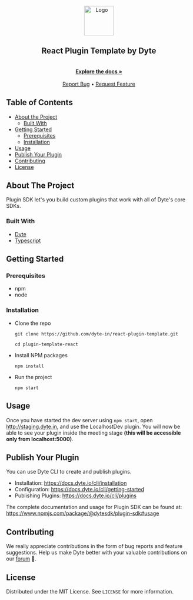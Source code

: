 <!-- PROJECT LOGO -->
<p align="center">
  <a href="https://dyte.io">
    <img src="https://dyte-uploads.s3.ap-south-1.amazonaws.com/dyte-logo-dark.svg" alt="Logo" width="80">
  </a>
  <h2 align="center">React Plugin Template by Dyte</h3>
  <p align="center">
    <br />
    <a href="https://docs.dyte.io"><strong>Explore the docs »</strong></a>
    <br />
    <br />
    <a href="https://github.com/dyte-in/plugin-sdk/issues">Report Bug</a>
    •
    <a href="https://github.com/dyte-in/plugin-sdk/issues">Request Feature</a>
  </p>
</p>

<!-- TABLE OF CONTENTS -->
## Table of Contents
- [About the Project](#about-the-project)
  - [Built With](#built-with)
- [Getting Started](#getting-started)
  - [Prerequisites](#prerequisites)
  - [Installation](#installation)
- [Usage](#usage)
- [Publish Your Plugin](#publish-your-plugin)
- [Contributing](#contributing)
- [License](#license)

## About The Project
Plugin SDK let's you build custom plugins that work with all of Dyte's core SDKs.
### Built With
- [Dyte](https://dyte.io/)
- [Typescript](https://typescriptlang.org/)

<!-- GETTING STARTED -->
## Getting Started
### Prerequisites
- npm
- node
### Installation
- Clone the repo
  ```
  git clone https://github.com/dyte-in/react-plugin-template.git
  
  cd plugin-template-react
  ```
- Install NPM packages
  ```
  npm install
  ```
- Run the project
  ```
  npm start
  ```

<!-- USAGE EXAMPLES -->
## Usage
Once you have started the dev server using `npm start`, open http://staging.dyte.in, and use the LocalhostDev plugin. You will now be able to see your plugin inside the meeting stage
**(this will be accessible only from localhost:5000)**.

## Publish Your Plugin
You can use Dyte CLI to create and publish plugins. 
- Installation: https://docs.dyte.io/cli/installation
- Configuration: https://docs.dyte.io/cli/getting-started
- Publishing Plugins: https://docs.dyte.io/cli/plugins

The complete documentation and usage for Plugin SDK can be found at: https://www.npmjs.com/package/@dytesdk/plugin-sdk#usage

## Contributing
We really appreciate contributions in the form of bug reports and feature suggestions. Help us make Dyte better with your valuable contributions on our [forum]('https://discord.com/invite/pxRcdNufvk') 🙂.

## License
Distributed under the MIT License. See `LICENSE` for more information.
